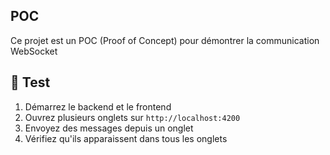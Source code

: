## POC 

Ce projet est un POC (Proof of Concept) pour démontrer la communication WebSocket

## 🧪 Test

1. Démarrez le backend et le frontend
2. Ouvrez plusieurs onglets sur `http://localhost:4200`
3. Envoyez des messages depuis un onglet
4. Vérifiez qu'ils apparaissent dans tous les onglets
